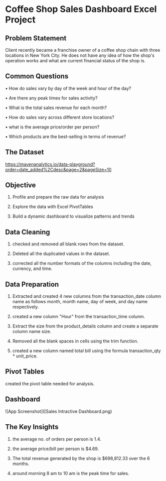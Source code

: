 
# Coffee Shop Sales Dashboard Excel Project


## Problem Statement

Client recently became a franchise owner of a coffee shop chain with three locations in New York City. He does not have any idea of how the shop's operation works and what are current financial status of the shop is.



## Common Questions

• How do sales vary by day of the week and hour of the day?

• Are there any peak times for sales activity?

• What is the total sales revenue for each month?

• How do sales vary across different store locations?

• what is the average price/order per person?

• Which products are the best-selling in terms of revenue?


## The Dataset

https://mavenanalytics.io/data-playground?order=date_added%2Cdesc&page=2&pageSize=10




## Objective

1. Profile and prepare the raw data for analysis

2. Explore the data with Excel PivotTables

3. Build a dynamic dashboard to visualize patterns and trends



## Data Cleaning

1. checked and removed all blank rows from the dataset.

2. Deleted all the duplicated values in the dataset.

3. corrected all the number formats of the columns including the date, currency, and time.


## Data Preparation

1. Extracted and created 4 new columns from the transaction_date column name as follows month, month name, day of week, and day name respectively.

2. created a new column "Hour" from the transaction_time column.

3. Extract the size from the product_details column and create a separate column name size.

4. Removed all the blank spaces in cells using the trim function.

5. created a new column named total bill using the formula transaction_qty * unit_price.

## Pivot Tables

created the pivot table needed for analysis.

## Dashboard

![App Screenshot]([Sales Intractive Dashboard.png)


## The Key Insights

1. the average no. of orders per person is 1.4.

2. the average price/bill per person is $4.69.

3. The total revenue generated by the shop is $698,812.33 over the 6 months.

4. around morning 8 am to 10 am is the peak time for sales.
